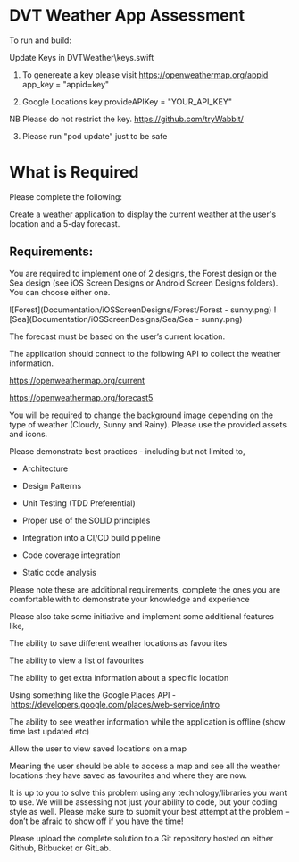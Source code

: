 # DVT Weather App Assessment 

To run and build:

Update Keys in DVTWeather\keys.swift

1)  To genereate a key please visit https://openweathermap.org/appid
 app_key = "appid=key" 
 
 2) Google Locations key
 provideAPIKey = "YOUR_API_KEY"
 
 NB Please do not restrict the key.
https://github.com/tryWabbit/

 3) Please run "pod update" just to be safe
 
 
# What is Required

Please complete the following: 

Create a weather application to display the current weather at the user's location and a 5-day forecast. 


## Requirements: 

You are required to implement one of 2 designs, the Forest design or the Sea design (see iOS Screen Designs or Android Screen Designs folders). You can choose either one. 

![Forest](Documentation/iOSScreenDesigns/Forest/Forest - sunny.png)
![Sea](Documentation/iOSScreenDesigns/Sea/Sea - sunny.png)

The forecast must be based on the user’s current location. 

The application should connect to the following API to collect the weather information. 

https://openweathermap.org/current 

https://openweathermap.org/forecast5 

You will be required to change the background image depending on the type of weather (Cloudy, Sunny and Rainy). Please use the provided assets and icons. 

Please demonstrate best practices - including but not limited to,  

- Architecture 

- Design Patterns 

- Unit Testing (TDD Preferential) 

- Proper use of the SOLID principles 

- Integration into a CI/CD build pipeline 

- Code coverage integration 

- Static code analysis 

Please note these are additional requirements, complete the ones you are comfortable with to demonstrate your knowledge and experience 

Please also take some initiative and implement some additional features like, 

The ability to save different weather locations as favourites 

The ability to view a list of favourites 

The ability to get extra information about a specific location 

Using something like the Google Places API - https://developers.google.com/places/web-service/intro 

The ability to see weather information while the application is offline (show time last updated etc) 

Allow the user to view saved locations on a map 

Meaning the user should be able to access a map and see all the weather locations they have saved as favourites and where they are now. 

It is up to you to solve this problem using any technology/libraries you want to use. We will be assessing not just your ability to code, but your coding style as well. Please make sure to submit your best attempt at the problem – don’t be afraid to show off if you have the time! 

Please upload the complete solution to a Git repository hosted on either Github, Bitbucket or GitLab. 
